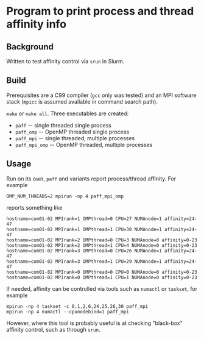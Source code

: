 # Program to print process and thread affinity info

## Background
Written to test affinity control via ``srun`` in Slurm.

## Build
Prerequisites are a C99 compiler (``gcc`` only was tested) and an MPI software stack (``mpicc`` is assumed available in command search path).

``make`` or ``make all``. Three executables are created:
  * ``paff`` -- single threaded single process
  * ``paff_omp``  -- OpenMP threaded single process
  * ``paff_mpi`` -- single threaded, multiple processes
  * ``paff_mpi_omp`` -- OpenMP threaded, multiple processes

## Usage
Run on its own, ``paff`` and variants report process/thread affinity. For example
```
OMP_NUM_THREADS=2 mpirun -np 4 paff_mpi_omp
```
reports something like
```
hostname=com01-02 MPIrank=1 OMPthread=0 CPU=27 NUMAnode=1 affinity=24-47
hostname=com01-02 MPIrank=1 OMPthread=1 CPU=30 NUMAnode=1 affinity=24-47
hostname=com01-02 MPIrank=2 OMPthread=0 CPU=3 NUMAnode=0 affinity=0-23
hostname=com01-02 MPIrank=2 OMPthread=1 CPU=4 NUMAnode=0 affinity=0-23
hostname=com01-02 MPIrank=3 OMPthread=0 CPU=26 NUMAnode=1 affinity=24-47
hostname=com01-02 MPIrank=3 OMPthread=1 CPU=29 NUMAnode=1 affinity=24-47
hostname=com01-02 MPIrank=0 OMPthread=0 CPU=0 NUMAnode=0 affinity=0-23
hostname=com01-02 MPIrank=0 OMPthread=1 CPU=1 NUMAnode=0 affinity=0-23
```

If needed, affinity can be controlled via tools such as ``numactl`` or ``taskset``, for example
```
mpirun -np 4 taskset -c 0,1,2,6,24,25,26,30 paff_mpi
mpirun -np 4 numactl --cpunodebind=1 paff_mpi
```

However, where this tool is probably useful is at checking "black-box" affinity control, such as through ``srun``.
